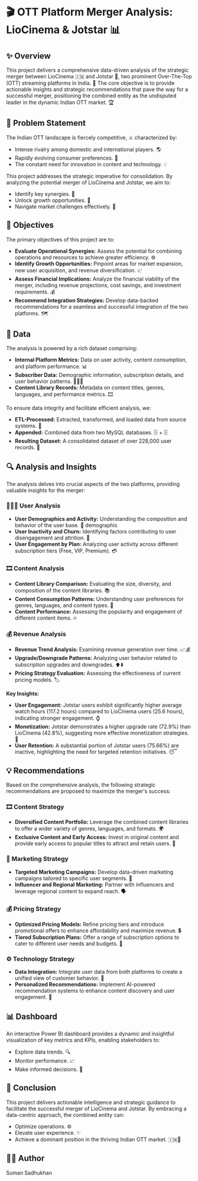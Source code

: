 # 🎬 OTT Platform Merger Analysis: LioCinema & Jotstar 📊

## ✨ Overview

This project delivers a comprehensive data-driven analysis of the strategic merger between LioCinema 🇮🇳 and Jotstar 🌟, two prominent Over-The-Top (OTT) streaming platforms in India. 🚀 The core objective is to provide actionable insights and strategic recommendations that pave the way for a successful merger, positioning the combined entity as the undisputed leader in the dynamic Indian OTT market. 🏆

## 🎯 Problem Statement

The Indian OTT landscape is fiercely competitive, ⚔️ characterized by:

* Intense rivalry among domestic and international players. 🌎
* Rapidly evolving consumer preferences. 📱
* The constant need for innovation in content and technology. 💡

This project addresses the strategic imperative for consolidation. By analyzing the potential merger of LioCinema and Jotstar, we aim to:

* Identify key synergies. 🤝
* Unlock growth opportunities. 🌱
* Navigate market challenges effectively. 🧭

## 📝 Objectives

The primary objectives of this project are to:

* **Evaluate Operational Synergies:** Assess the potential for combining operations and resources to achieve greater efficiency. ⚙️
* **Identify Growth Opportunities:** Pinpoint areas for market expansion, new user acquisition, and revenue diversification. 📈
* **Assess Financial Implications:** Analyze the financial viability of the merger, including revenue projections, cost savings, and investment requirements. 💰
* **Recommend Integration Strategies:** Develop data-backed recommendations for a seamless and successful integration of the two platforms. 🗺️

## 💾 Data

The analysis is powered by a rich dataset comprising:

* **Internal Platform Metrics:** Data on user activity, content consumption, and platform performance. 📊
* **Subscriber Data:** Demographic information, subscription details, and user behavior patterns. 🧑‍🤝‍🧑
* **Content Library Records:** Metadata on content titles, genres, languages, and performance metrics. 🎞️

To ensure data integrity and facilitate efficient analysis, we:

* **ETL-Processed:** Extracted, transformed, and loaded data from source systems. 🔄
* **Appended:** Combined data from two MySQL databases. 🗄️ + 🗄️
* **Resulting Dataset:** A consolidated dataset of over 228,000 user records. 💯

## 🔍 Analysis and Insights

The analysis delves into crucial aspects of the two platforms, providing valuable insights for the merger:

###   🧑‍🤝‍🧑 User Analysis

* **User Demographics and Activity:** Understanding the composition and behavior of the user base. 🧑‍ demographic
* **User Inactivity and Churn:** Identifying factors contributing to user disengagement and attrition. 🚪
* **User Engagement by Plan:** Analyzing user activity across different subscription tiers (Free, VIP, Premium). 💳

###   🎞️ Content Analysis

* **Content Library Comparison:** Evaluating the size, diversity, and composition of the content libraries. 📚
* **Content Consumption Patterns:** Understanding user preferences for genres, languages, and content types. 🍿
* **Content Performance:** Assessing the popularity and engagement of different content items. 🔥

###   💰 Revenue Analysis

* **Revenue Trend Analysis:** Examining revenue generation over time. 📈💰
* **Upgrade/Downgrade Patterns:** Analyzing user behavior related to subscription upgrades and downgrades. ⬆️⬇️
* **Pricing Strategy Evaluation:** Assessing the effectiveness of current pricing models. 🏷️

**Key Insights:**

* **User Engagement:** Jotstar users exhibit significantly higher average watch hours (117.2 hours) compared to LioCinema users (25.6 hours), indicating stronger engagement. ⌚️
* **Monetization:** Jotstar demonstrates a higher upgrade rate (72.9%) than LioCinema (42.8%), suggesting more effective monetization strategies. 💸
* **User Retention:** A substantial portion of Jotstar users (75.66%) are inactive, highlighting the need for targeted retention initiatives. 😴

## 💡 Recommendations

Based on the comprehensive analysis, the following strategic recommendations are proposed to maximize the merger's success:

###   🎞️ Content Strategy

* **Diversified Content Portfolio:** Leverage the combined content libraries to offer a wider variety of genres, languages, and formats. 🌍
* **Exclusive Content and Early Access:** Invest in original content and provide early access to popular titles to attract and retain users. 🔑

###   📣 Marketing Strategy

* **Targeted Marketing Campaigns:** Develop data-driven marketing campaigns tailored to specific user segments. 🎯
* **Influencer and Regional Marketing:** Partner with influencers and leverage regional content to expand reach. 🗣️

###   💰 Pricing Strategy

* **Optimized Pricing Models:** Refine pricing tiers and introduce promotional offers to enhance affordability and maximize revenue. 💲
* **Tiered Subscription Plans:** Offer a range of subscription options to cater to different user needs and budgets. 🎁

###   ⚙️ Technology Strategy

* **Data Integration:** Integrate user data from both platforms to create a unified view of customer behavior. 🤝
* **Personalized Recommendations:** Implement AI-powered recommendation systems to enhance content discovery and user engagement. 🤖

## 📊 Dashboard

An interactive Power BI dashboard provides a dynamic and insightful visualization of key metrics and KPIs, enabling stakeholders to:

* Explore data trends. 🔍
* Monitor performance. 📈
* Make informed decisions. 🧠

## 🚀 Conclusion

This project delivers actionable intelligence and strategic guidance to facilitate the successful merger of LioCinema and Jotstar. By embracing a data-centric approach, the combined entity can:

* Optimize operations. ⚙️
* Elevate user experience. ✨
* Achieve a dominant position in the thriving Indian OTT market. 🇮🇳👑

## 👨‍💻 Author

Suman Sadhukhan
